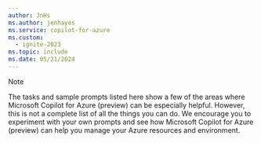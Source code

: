 ```yaml
---
author: JnHs
ms.author: jenhayes
ms.service: copilot-for-azure
ms.custom:
  - ignite-2023
ms.topic: include
ms.date: 05/21/2024
---
```


> [!NOTE]
>
>The tasks and sample prompts listed here show a few of the areas where Microsoft Copilot for Azure (preview) can be especially helpful. However, this is not a complete list of all the things you can do. We encourage you to experiment with your own prompts and see how Microsoft Copilot for Azure (preview) can help you manage your Azure resources and environment.
